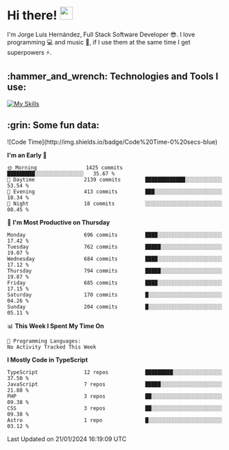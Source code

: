 <h1 align="left">
 <abc>
  <br>Hi there! <img src="https://user-images.githubusercontent.com/42378118/110234147-e3259600-7f4e-11eb-95be-0c4047144dea.gif" width="30"><br>
 </abc>
</h1>

I'm Jorge Luis Hernández, Full Stack Software Developer :sunglasses:. I love programming :computer: and music :musical_score:, if I use them at the same time I get superpowers :zap:. 


<h2 align="left">:hammer_and_wrench: Technologies and Tools I use:</h2>

[![My Skills](https://skillicons.dev/icons?i=js,ts,html,css,py,vue,react,next,nest,postgres,mysql)](https://skillicons.dev)

<h2 align="left">:grin: Some fun data:</h2>
<!--START_SECTION:waka-->
![Code Time](http://img.shields.io/badge/Code%20Time-0%20secs-blue)

**I'm an Early 🐤** 

```text
🌞 Morning                1425 commits        █████████░░░░░░░░░░░░░░░░   35.67 % 
🌆 Daytime                2139 commits        █████████████░░░░░░░░░░░░   53.54 % 
🌃 Evening                413 commits         ███░░░░░░░░░░░░░░░░░░░░░░   10.34 % 
🌙 Night                  18 commits          ░░░░░░░░░░░░░░░░░░░░░░░░░   00.45 % 
```
📅 **I'm Most Productive on Thursday** 

```text
Monday                   696 commits         ████░░░░░░░░░░░░░░░░░░░░░   17.42 % 
Tuesday                  762 commits         █████░░░░░░░░░░░░░░░░░░░░   19.07 % 
Wednesday                684 commits         ████░░░░░░░░░░░░░░░░░░░░░   17.12 % 
Thursday                 794 commits         █████░░░░░░░░░░░░░░░░░░░░   19.87 % 
Friday                   685 commits         ████░░░░░░░░░░░░░░░░░░░░░   17.15 % 
Saturday                 170 commits         █░░░░░░░░░░░░░░░░░░░░░░░░   04.26 % 
Sunday                   204 commits         █░░░░░░░░░░░░░░░░░░░░░░░░   05.11 % 
```


📊 **This Week I Spent My Time On** 

```text
💬 Programming Languages: 
No Activity Tracked This Week
```

**I Mostly Code in TypeScript** 

```text
TypeScript               12 repos            █████████░░░░░░░░░░░░░░░░   37.50 % 
JavaScript               7 repos             █████░░░░░░░░░░░░░░░░░░░░   21.88 % 
PHP                      3 repos             ██░░░░░░░░░░░░░░░░░░░░░░░   09.38 % 
CSS                      3 repos             ██░░░░░░░░░░░░░░░░░░░░░░░   09.38 % 
Astro                    1 repo              █░░░░░░░░░░░░░░░░░░░░░░░░   03.12 % 
```




 Last Updated on 21/01/2024 16:19:09 UTC
<!--END_SECTION:waka-->
